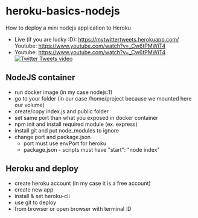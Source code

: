 # heroku-basics-nodejs
How to deploy a mini nodejs application to Heroku

* Live (if you are lucky :D): https://mytwittertweets.herokuapp.com/
Youtube: https://www.youtube.com/watch?v=_Cw6tPMWiT4
* Youtube: https://www.youtube.com/watch?v=_Cw6tPMWiT4
[![Twitter Tweets video](http://img.youtube.com/vi/_Cw6tPMWiT4/0.jpg)](http://www.youtube.com/watch?v=_Cw6tPMWiT4)

## NodeJS container
* run docker image (in my case nodejs:1)
* go to your folder (in our case /home/project because we mounted here our volume)
* create/copy index.js and public folder
* set same port than what you exposed in docker container
* npm init and install required module (ex. express)
* install git and put node_modules to ignore 
* change port and package.json
   * port must use envPort for heroku
   * package.json - scripts must have "start": "node index"

## Heroku and deploy
* create heroku account (in my case it is a free account)
* create new app
* install & set heroku-cli
* use git to deploy
* from browser or open browser with terminal :D
